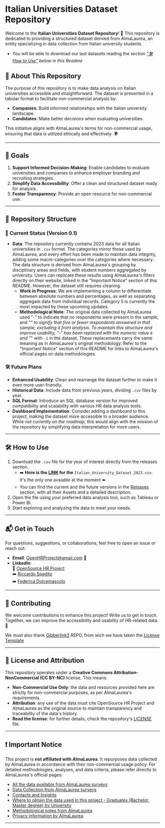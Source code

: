 # Italian Universities Dataset Repository

Welcome to the **Italian Universities Dataset Repository**! 🎉 This repository is dedicated to providing a structured dataset derived from AlmaLaurea, an entity specializing in data collection from Italian university students.

- You will be able to download our last datasets reading the *section ["🛠️ How to Use"](#%EF%B8%8F-how-to-use) below in this Readme*

## 🌟 About This Repository

The purpose of this repository is to make data analysis on Italian universities accessible and straightforward. The dataset is presented in a tabular format to facilitate non-commercial analysis by:

- **Companies**: Build informed relationships with the Italian university landscape.
- **Candidates**: Make better decisions when evaluating universities.

This initiative aligns with AlmaLaurea's terms for non-commercial usage, ensuring that data is utilized ethically and effectively. 🌍

---

## 🎯 Goals

1. **Support Informed Decision-Making**: Enable candidates to evaluate universities and companies to enhance employer branding and recruiting strategies.
2. **Simplify Data Accessibility**: Offer a clean and structured dataset ready for analysis.
3. **Foster Transparency**: Provide an open resource for non-commercial use.

---

## 📁 Repository Structure

### 📂 Current Status (Version 0.1)

- **Data**: The repository currently contains 2023 data for all Italian universities in `.csv` format. The categories mirror those used by AlmaLaurea, and every effort has been made to maintain data integrity, adding some macro-categories over the categories where necessary. The data structure is derived from AlmaLaurea's grouping by disciplinary areas and fields, with student numbers aggregated by university. Users can replicate these results using AlmaLaurea's filters directly on their website, linked in the "Important Notice" section of this README. However, the dataset still requires cleaning.
  - **Work in Progress**: We are implementing a column to differentiate between absolute numbers and percentages, as well as separating aggregate data from individual records. Category 5 is currently the most impacted by these upcoming updates.
  - **Methodological Note**: The original data collected by AlmaLaurea used "-" to indicate that no respondents were present in the sample, and "*" to signify that five or fewer respondents answered in that sample, excluding it from analysis. To maintain this structure and improve usability, "-" has been replaced with the numeric value `0` and "*" with `-1` in the dataset. These replacements carry the same meaning as in AlmaLaurea's original methodology. Refer to the "Important Notice" section of this README for links to AlmaLaurea's official pages on data methodologies.

### 🛠️ Future Plans

- **Enhanced Usability**: Clean and rearrange the dataset further to make it even more user-friendly.
- **Historical Data**: Include data from previous years, dividing `.csv` files by year.
- **SQL Format**: Introduce an SQL database version for improved compatibility and scalability with various HR data analysis tools.
- **Dashboard Implementation**: Consider adding a dashboard to this project, making the dataset more accessible to a broader audience. While *not currently on the roadmap*, this would align with the mission of the repository by simplifying data interpretation for more users.

---

## 🛠️ How to Use

1. Download the `.csv` file for the year of interest directly from the releases section.
   - ➡️ **Here is the [LINK](https://github.com/OpenSource-HR/Italian_University_Dataset/releases/download/v0.1/Italian_University_Dataset_2023.csv) for the** `Italian_University_Dataset_2023.csv`. It's the only one avaiable at the moment ⬅️
   - You can find the current and the future versions in the [Releases](https://github.com/OpenSource-HR/Italian_University_Dataset/releases) section, with all their Assets and a detailed description.
2. Open the file using your preferred data analysis tool, such as Tableau or Power BI.
3. Start exploring and analyzing the data to meet your needs.

---

## 📬 Get in Touch

For questions, suggestions, or collaborations, feel free to open an issue or reach out:

- **Email**: OpenHRProject@gmail.com 📧
- **LinkedIn**:  
  👥 [OpenSource HR Project](https://linkedin.com/company/opensource-hr-project)  
    ➡️ [Riccardo Spedito](https://linkedin.com/in/riccardo-spedito)  
    ➡️ [Federica Dolcemascolo](https://linkedin.com/in/federica-dolcemascolo)  

---

## 🌟 Contributing

We welcome contributions to enhance this project! Write us to get in touch. Together, we can improve the accessibility and usability of HR-related data. 🤝

We must also thank [Gibberlink3](https://github.com/Gibberlings3) REPO, from wich we have taken the [License Template](https://github.com/Gibberlings3/GitHub-Templates/blob/master/License-Templates/CC-BY-NC-4.0/LICENSE-CC-BY-NC-4.0.md)

---

## 📜 License and Attribution

This repository operates under a **Creative Commons Attribution-NonCommercial (CC BY-NC)** license. This means:

- **Non-Commercial Use Only**: the data and resources provided here are strictly for non-commercial purposes, as per AlmaLaurea's requirements.
- **Attribution**: any use of the data must cite OpenSource HR Project and AlmaLaurea as the original source to maintain transparency and traceability of the data's history.
- **Read the license**: for further details, check the repository's [LICENSE](LICENSE.md) file.

---

## ❗️ Important Notice

This project is **not affiliated with AlmaLaurea**. It repurposes data collected by AlmaLaurea in accordance with their non-commercial usage policy. For detailed methodologies, analyses, and data criteria, please refer directly to AlmaLaurea's official pages:

- [All the data available from AlmaLaurea surveys](https://www.almalaurea.it/i-dati/tutti-i-dati)
- [Data Collection from AlmaLaurea surveys](https://www.almalaurea.it/i-dati/le-nostre-indagini)
- [Contacts and Insights](https://www.almalaurea.it/i-dati/approfondimenti)
- [Where to obtain the data used in this project - Graduates (Bachelor, Master degree) by University](https://www.almalaurea.it/i-dati/tutti-i-dati)
- [Methodological notes from AlmaLaurea](https://www2.almalaurea.it/cgi-php/universita/statistiche/note-metodologiche.php?lang=it&config=profilo&anno=2023)
- [Privacy information by AlmaLaurea](https://www.almalaurea.it/info/condizioni/privacy)

---
